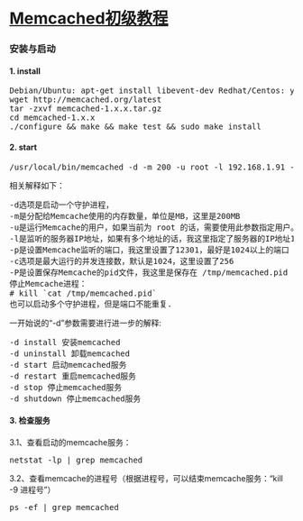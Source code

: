 [Memcached初级教程](http://memcached.org/)
===========

### 安装与启动
#### 1. install
<pre>
Debian/Ubuntu: apt-get install libevent-dev Redhat/Centos: yum install libevent-devel
wget http://memcached.org/latest
tar -zxvf memcached-1.x.x.tar.gz
cd memcached-1.x.x
./configure && make && make test && sudo make install
</pre>
#### 2. start
<pre>
/usr/local/bin/memcached -d -m 200 -u root -l 192.168.1.91 -p 12301 -c 1000 -P /tmp/memcached.pid
</pre>
相关解释如下：
<pre>
-d选项是启动一个守护进程，
-m是分配给Memcache使用的内存数量，单位是MB，这里是200MB
-u是运行Memcache的用户，如果当前为 root 的话，需要使用此参数指定用户。
-l是监听的服务器IP地址，如果有多个地址的话，我这里指定了服务器的IP地址192.168.1.91
-p是设置Memcache监听的端口，我这里设置了12301，最好是1024以上的端口
-c选项是最大运行的并发连接数，默认是1024，这里设置了256
-P是设置保存Memcache的pid文件，我这里是保存在 /tmp/memcached.pid
停止Memcache进程：
# kill `cat /tmp/memcached.pid`
也可以启动多个守护进程，但是端口不能重复.
</pre>
一开始说的“-d”参数需要进行进一步的解释:
<pre>
-d install 安装memcached
-d uninstall 卸载memcached
-d start 启动memcached服务
-d restart 重启memcached服务
-d stop 停止memcached服务
-d shutdown 停止memcached服务
</pre>
#### 3. 检查服务
3.1、查看启动的memcache服务：
<pre>
netstat -lp | grep memcached
</pre>
3.2、查看memcache的进程号（根据进程号，可以结束memcache服务：“kill -9 进程号”）
<pre>
ps -ef | grep memcached 
</pre>
